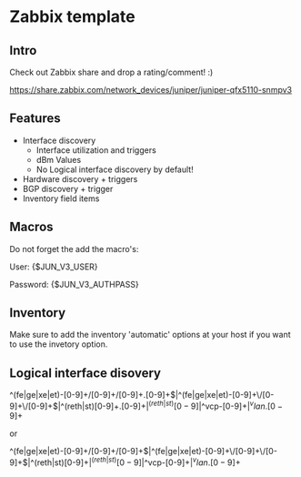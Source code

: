 Zabbix template
======

Intro
------
Check out Zabbix share and drop a rating/comment! :)

https://share.zabbix.com/network_devices/juniper/juniper-qfx5110-snmpv3


Features
------
- Interface discovery
  - Interface utilization and triggers
  - dBm Values
  - No Logical interface discovery by default!
- Hardware discovery + triggers
- BGP discovery + trigger
- Inventory field items


Macros
------
Do not forget the add the macro's:

User: {$JUN_V3_USER}

Password: {$JUN_V3_AUTHPASS}


Inventory
------
Make sure to add the inventory 'automatic' options at your host if you want to use the invetory option.

Logical interface disovery
------
^(fe|ge|xe|et)-[0-9]+\/[0-9]+\/[0-9]+\.[0-9]+$|^(fe|ge|xe|et)-[0-9]+\/[0-9]+\/[0-9]+$|^(reth|st)[0-9]+\.[0-9]+$|^(reth|st)[0-9]$|^vcp-[0-9]+$|^vlan.[0-9]+$

or

^(fe|ge|xe|et)-[0-9]+\/[0-9]+\/[0-9]+$|^(fe|ge|xe|et)-[0-9]+\/[0-9]+\/[0-9]+$|^(reth|st)[0-9]+$|^(reth|st)[0-9]$|^vcp-[0-9]+$|^vlan.[0-9]+$
